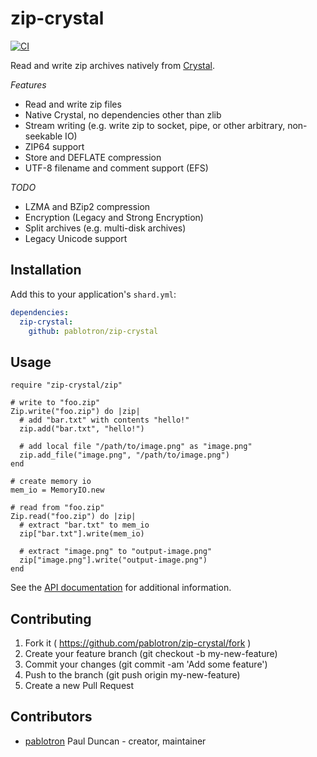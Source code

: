 # zip-crystal

[![CI](https://travis-ci.org/johnjansen/zip-crystal.svg?branch=master)](https://travis-ci.org/johnjansen/zip-crystal)


Read and write zip archives natively from
[Crystal](http://crystal-lang.org/).

*Features*
* Read and write zip files
* Native Crystal, no dependencies other than zlib
* Stream writing (e.g. write zip to socket, pipe, or other arbitrary, non-seekable IO)
* ZIP64 support
* Store and DEFLATE compression
* UTF-8 filename and comment support (EFS)

*TODO*
* LZMA and BZip2 compression
* Encryption (Legacy and Strong Encryption)
* Split archives (e.g. multi-disk archives)
* Legacy Unicode support

## Installation

Add this to your application's `shard.yml`:

```yaml
dependencies:
  zip-crystal:
    github: pablotron/zip-crystal
```

## Usage

```crystal
require "zip-crystal/zip"

# write to "foo.zip"
Zip.write("foo.zip") do |zip|
  # add "bar.txt" with contents "hello!"
  zip.add("bar.txt", "hello!")

  # add local file "/path/to/image.png" as "image.png"
  zip.add_file("image.png", "/path/to/image.png")
end

# create memory io
mem_io = MemoryIO.new

# read from "foo.zip"
Zip.read("foo.zip") do |zip|
  # extract "bar.txt" to mem_io
  zip["bar.txt"].write(mem_io)

  # extract "image.png" to "output-image.png"
  zip["image.png"].write("output-image.png")
end
```

See the [API documentation](https://pablotron.github.com/zip-crystal/)
for additional information.

## Contributing

1. Fork it ( https://github.com/pablotron/zip-crystal/fork )
2. Create your feature branch (git checkout -b my-new-feature)
3. Commit your changes (git commit -am 'Add some feature')
4. Push to the branch (git push origin my-new-feature)
5. Create a new Pull Request

## Contributors

- [pablotron](https://github.com/pablotron) Paul Duncan - creator, maintainer
